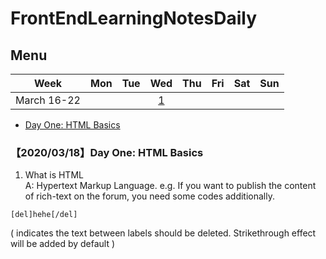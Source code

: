 # FrontEndLearningNotesDaily
## Menu 

Week | Mon | Tue | Wed | Thu | Fri | Sat | Sun  
:-: | :-: | :-: | :-: | :-: | :-: | :-: | :-:
March 16-22  | | | [1](https://github.com/vivi3nli/LeetCodeDaily#20180613%E9%A2%98%E7%9B%AE)|||||

- [Day One: HTML Basics](https://github.com/YuuSUN/FrontEndLearningNotesDaily/blob/master/README.md)



### 【2020/03/18】Day One: HTML Basics
1. What is HTML  
A: Hypertext Markup Language. e.g. If you want to publish the content of rich-text on the forum, you need some codes additionally. 

``` 
[del]hehe[/del]
``` 
( indicates the text between labels should be deleted. Strikethrough effect will be added by default )
